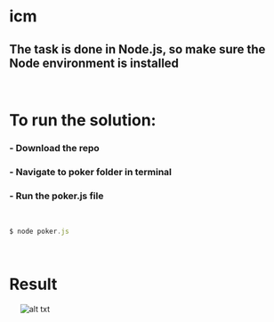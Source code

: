 # icm

## The task is done in Node.js, so make sure the Node environment is installed

&nbsp;&nbsp;&nbsp;&nbsp;
&nbsp;&nbsp;&nbsp;&nbsp;

# To run the solution:

### - Download the repo
### - Navigate to poker folder in terminal
### - Run the poker.js file
&nbsp;
```javascript
$ node poker.js
```
&nbsp;&nbsp;&nbsp;&nbsp;
&nbsp;&nbsp;&nbsp;&nbsp;

# Result
&nbsp;&nbsp;&nbsp;&nbsp;
![alt txt](https://raw.githubusercontent.com/omar-csse/poker-game/master/result.png)